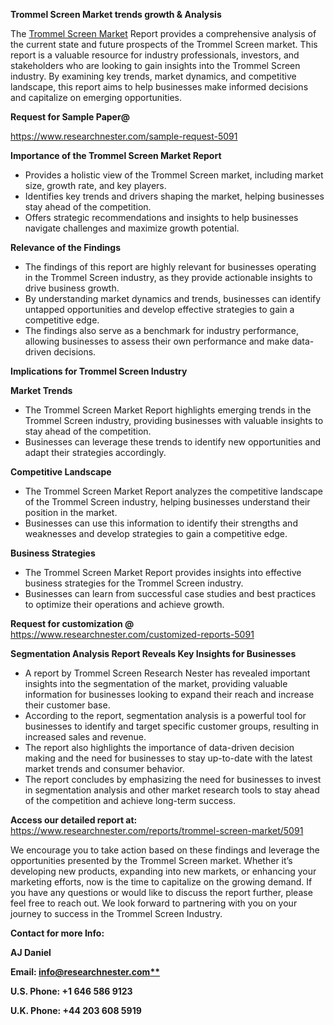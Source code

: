 ﻿<a name="_hlk169704084"></a><a name="_hlk168649135"></a><a name="_hlk167721000"></a>**Trommel Screen Market trends growth & Analysis**

The [Trommel Screen Market](https://www.researchnester.com/reports/trommel-screen-market/5091) Report provides a comprehensive analysis of the current state and future prospects of the Trommel Screen market. This report is a valuable resource for industry professionals, investors, and stakeholders who are looking to gain insights into the Trommel Screen industry. By examining key trends, market dynamics, and competitive landscape, this report aims to help businesses make informed decisions and capitalize on emerging opportunities.

**Request for Sample Paper@**

<https://www.researchnester.com/sample-request-5091>



**Importance of the Trommel Screen Market Report**

- Provides a holistic view of the Trommel Screen market, including market size, growth rate, and key players.
- Identifies key trends and drivers shaping the market, helping businesses stay ahead of the competition.
- Offers strategic recommendations and insights to help businesses navigate challenges and maximize growth potential.

**Relevance of the Findings**	

- The findings of this report are highly relevant for businesses operating in the Trommel Screen industry, as they provide actionable insights to drive business growth.
- By understanding market dynamics and trends, businesses can identify untapped opportunities and develop effective strategies to gain a competitive edge.
- The findings also serve as a benchmark for industry performance, allowing businesses to assess their own performance and make data-driven decisions.

**Implications for Trommel Screen  Industry**

**Market Trends**

- The Trommel Screen Market Report highlights emerging trends in the Trommel Screen industry, providing businesses with valuable insights to stay ahead of the competition.
- Businesses can leverage these trends to identify new opportunities and adapt their strategies accordingly.

**Competitive Landscape**

- The Trommel Screen Market Report analyzes the competitive landscape of the Trommel Screen industry, helping businesses understand their position in the market.
- Businesses can use this information to identify their strengths and weaknesses and develop strategies to gain a competitive edge.

**Business Strategies**

- The Trommel Screen Market Report provides insights into effective business strategies for the Trommel Screen industry.
- Businesses can learn from successful case studies and best practices to optimize their operations and achieve growth.

**Request for customization @** <https://www.researchnester.com/customized-reports-5091>

**Segmentation Analysis Report Reveals Key Insights for Businesses**

- A report by Trommel Screen Research Nester has revealed important insights into the segmentation of the market, providing valuable information for businesses looking to expand their reach and increase their customer base.
- According to the report, segmentation analysis is a powerful tool for businesses to identify and target specific customer groups, resulting in increased sales and revenue.
- The report also highlights the importance of data-driven decision making and the need for businesses to stay up-to-date with the latest market trends and consumer behavior.
- The report concludes by emphasizing the need for businesses to invest in segmentation analysis and other market research tools to stay ahead of the competition and achieve long-term success.

**Access our detailed report at:** <https://www.researchnester.com/reports/trommel-screen-market/5091>

We encourage you to take action based on these findings and leverage the opportunities presented by the Trommel Screen market. Whether it’s developing new products, expanding into new markets, or enhancing your marketing efforts, now is the time to capitalize on the growing demand. If you have any questions or would like to discuss the report further, please feel free to reach out. We look forward to partnering with you on your journey to success in the Trommel Screen Industry.

**Contact for more Info:**

**AJ Daniel**

**Email: [info@researchnester.com**](mailto:info@researchnester.com)**

**U.S. Phone: +1 646 586 9123**

**U.K. Phone: +44 203 608 5919**




